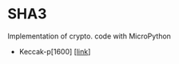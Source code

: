 # SHA3
Implementation of crypto. code with MicroPython

- Keccak-p[1600] [[link](https://github.com/MicroControleurMonde/SHA3/blob/main/keccakp1600.py)]
